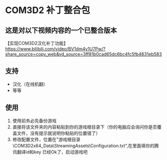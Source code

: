 # COM3D2 补丁整合包

## 这是对以下视频内容的一个已整合版本
【实现COM3D2汉化补丁功能】 https://www.bilibili.com/video/BV1dm4y1U7Pw/?share_source=copy_web&vd_source=3ff81b0cad65dc6bc4fc5fb4831eb583

## 支持
- 汉化（在线机翻）
- 等等

## 使用
1. 使用前务必先备份游戏
2. 直接将该文件夹的内容粘贴到你的游戏根目录下（你的电脑应会询问你是否覆盖文件，没有提示就说明你粘贴的位置错了）
3. 修改配置文件，位置在"游戏根目录\COM3D2x64_Data\StreamingAssets\Configuration.txt",在里面填你的腾讯翻译id和key
已经Ok了，启动游戏吧

